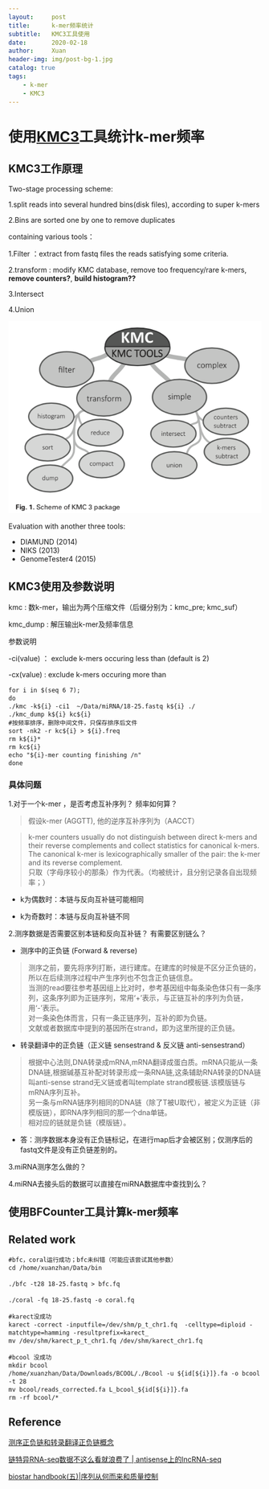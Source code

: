 ```yaml
---
layout:     post
title:      k-mer频率统计
subtitle:   KMC3工具使用
date:       2020-02-18
author:     Xuan
header-img: img/post-bg-1.jpg
catalog: true
tags:
    - k-mer 
    - KMC3
---
```


# 使用[KMC3](http://sun.aei.polsl.pl/REFRESH/index.php?page=projects&project=kmc&subpage=about)工具统计k-mer频率

## KMC3工作原理

Two-stage processing scheme:

1.split reads into several hundred bins(disk files), according to super k-mers

2.Bins are sorted one by one to remove duplicates

containing various tools：

1.Filter ：extract from fastq files the reads satisfying some criteria.

2.transform : modify KMC database, remove too frequency/rare k-mers, **remove counters?**, **build histogram??**

3.Intersect

4.Union

![various tools](/img/post-ct-kmc3.png)

Evaluation with another three tools:

- DIAMUND (2014)
- NIKS (2013)
- GenomeTester4 (2015)

## KMC3使用及参数说明

kmc : 数k-mer，输出为两个压缩文件（后缀分别为：kmc_pre; kmc_suf）

kmc_dump : 解压输出k-mer及频率信息

参数说明

-ci(value) ： exclude k-mers occuring less than (default is 2)

-cx(value) :  exclude k-mers occuring more than

```script_for_KMC
for i in $(seq 6 7);
do
./kmc -k${i} -ci1  ~/Data/miRNA/18-25.fastq k${i} ./
./kmc_dump k${i} kc${i}
#按频率排序，删除中间文件，只保存排序后文件
sort -nk2 -r kc${i} > ${i}.freq
rm k${i}* 
rm kc${i}
echo "${i}-mer counting finishing /n"
done
```

### 具体问题

1.对于一个k-mer ，是否考虑互补序列？ 频率如何算？
> 假设k-mer (AGGTT), 他的逆序互补序列为（AACCT）

> k-mer counters usually do not distinguish between direct k-mers and their reverse complements and collect statistics for canonical k-mers. The canonical k-mer is lexicographically smaller of the pair: the k-mer and its reverse complement.  
只取（字母序较小的那条）作为代表。（均被统计，且分别记录各自出现频率；）

- k为偶数时：本链与反向互补链可能相同

- k为奇数时：本链与反向互补链不同

2.测序数据是否需要区别本链和反向互补链？ 有需要区别链么？

- 测序中的正负链 (Forward & reverse)

> 测序之前，要先将序列打断，进行建库。在建库的时候是不区分正负链的，所以在后续测序过程中产生序列也不包含正负链信息。  
当测的read要往参考基因组上比对时，参考基因组中每条染色体只有一条序列，这条序列即为正链序列，常用‘+’表示，与正链互补的序列为负链，用‘-’表示。  
对一条染色体而言，只有一条正链序列，互补的即为负链。  
文献或者数据库中提到的基因所在strand，即为这里所提的正负链。

- 转录翻译中的正负链（正义链 sensestrand & 反义链 anti-sensestrand）

> 根据中心法则,DNA转录成mRNA,mRNA翻译成蛋白质。mRNA只能从一条DNA链,根据碱基互补配对转录形成一条RNA链,这条辅助RNA转录的DNA链叫anti-sense strand无义链或者叫template strand模板链.该模版链与mRNA序列互补。  
另一条与mRNA链序列相同的DNA链（除了T被U取代），被定义为正链（非模版链），即RNA序列相同的那一个dna单链。  
相对应的链就是负链（模版链）。

- 答：测序数据本身没有正负链标记，在进行map后才会被区别；仅测序后的fastq文件是没有正负链差别的。

3.miRNA测序怎么做的？

4.miRNA去接头后的数据可以直接在miRNA数据库中查找到么？
>

## 使用BFCounter工具计算k-mer频率


## Related work
```run_other_ECtools
#bfc，coral运行成功；bfc未纠错（可能应该尝试其他参数）
cd /home/xuanzhan/Data/bin

./bfc -t28 18-25.fastq > bfc.fq

./coral -fq 18-25.fastq -o coral.fq

#karect没成功
karect -correct -inputfile=/dev/shm/p_t_chr1.fq  -celltype=diploid -matchtype=hamming -resultprefix=karect_
mv /dev/shm/karect_p_t_chr1.fq /dev/shm/karect_chr1.fq

#bcool 没成功
mkdir bcool
/home/xuanzhan/Data/Downloads/BCOOL/./Bcool -u ${id[${i}]}.fa -o bcool  -t 28
mv bcool/reads_corrected.fa L_bcool_${id[${i}]}.fa
rm -rf bcool/*
```

## Reference
[测序正负链和转录翻译正负链概念](http://www.zxzyl.com/archives/747)

[链特异RNA-seq数据不这么看就浪费了 | antisense上的lncRNA-seq](http://blog.sciencenet.cn/home.php?mod=space&uid=3372875&do=blog&id=1090305)

[biostar handbook(五)|序列从何而来和质量控制](https://www.jianshu.com/p/ec4d63a8fa9f)
